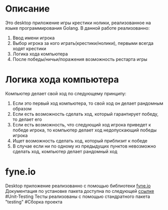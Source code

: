 # Описание
Это desktop приложение игры крестики нолики, реализованное на языке программирования Golang.
В данной работе реализованно:
1) Ввод имени игрока
2) Выбор игрока за кого играть(крестики/нолики), первыми всегда ходят крестики
3) Логика хода компьютера
4) После победы/ничьи/поражения возможность рестарта игры
# Логика хода компьютера
Компьютер делает свой ход по следующему принципу:
1) Если это первый ход компьютера, то свой ход он делает рандомным образом
2) Если есть возможность сделать ход, который гарантирует победу, то делает его
3) Если есть возможность, что следующий ход игрока приведет к победе игрока, то компьютер делает ход недопускающий победы игрока
4) Ищет возможность сделать ход, который приблизит к победе
5) В случае если ни по одному из предыдущих пунктов невозможно сделать ход, компьютер делает рандомный ход
# fyne.io
Desktop приложение реализованно с помощью библиотеки [fyne.io](https://fyne.io/)  
Документация по установке пакета доступна по следующей [ссылке](https://developer.fyne.io/started/)
#Unit-Testing
Тесты реализованы с помощью стандратного пакета "testing"
#Сборка проекта

